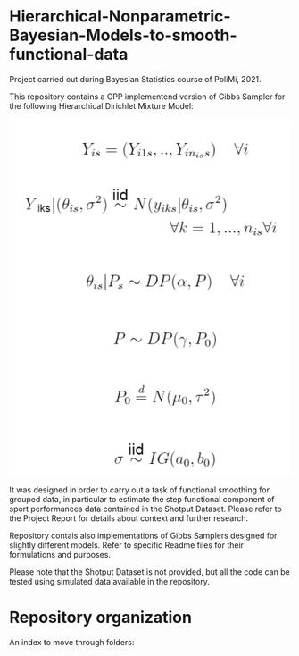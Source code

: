 # Hierarchical-Nonparametric-Bayesian-Models-to-smooth-functional-data
Project carried out during Bayesian Statistics course of PoliMi, 2021.

This repository contains a CPP implementend version of Gibbs Sampler for the following Hierarchical Dirichlet Mixture Model:



![plot](Img/formulareadme.PNG)



It was designed in order to carry out a task of functional smoothing for grouped data, in particular to estimate the step functional component of sport performances 
data contained in the Shotput Dataset. Please refer to the Project Report for details about context and further research.

Repository contais also implementations of Gibbs Samplers designed for slightly different models. Refer to specific Readme files for their formulations and purposes.

Please note that the Shotput Dataset is not provided, but all the code can be tested using simulated data available in the repository.

# Repository organization
An index to move through folders:







